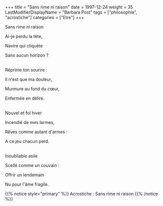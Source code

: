 +++
title = "Sans rime ni raison"
date = 1997-12-24
weight = 35
LastModifierDisplayName = "Barbara Post"
tags = ["philosophie", "acrostiche"]
categories = ["Etre"]
+++

Sans rime ni raison

Ai-je perdu la tête,

Navire qui cliquète

Sans aucun horizon ?

 \
Réprime ton sourire :

Il n'est que ma douleur,

Murmure au fond du cœur,

Enfermée en délire.

 \
Nouvel et fol hiver

Incendié de mes larmes,

Rêves comme autant d'armes :

A ce jeu chacun perd.

 \
Inoubliable asile

Scellé comme un couvain :

Offrir un lendemain

Nu pour l'âme fragile.

{{% notice style="primary" %}}
Acrostiche : Sans rime ni raison
{{% /notice %}}
